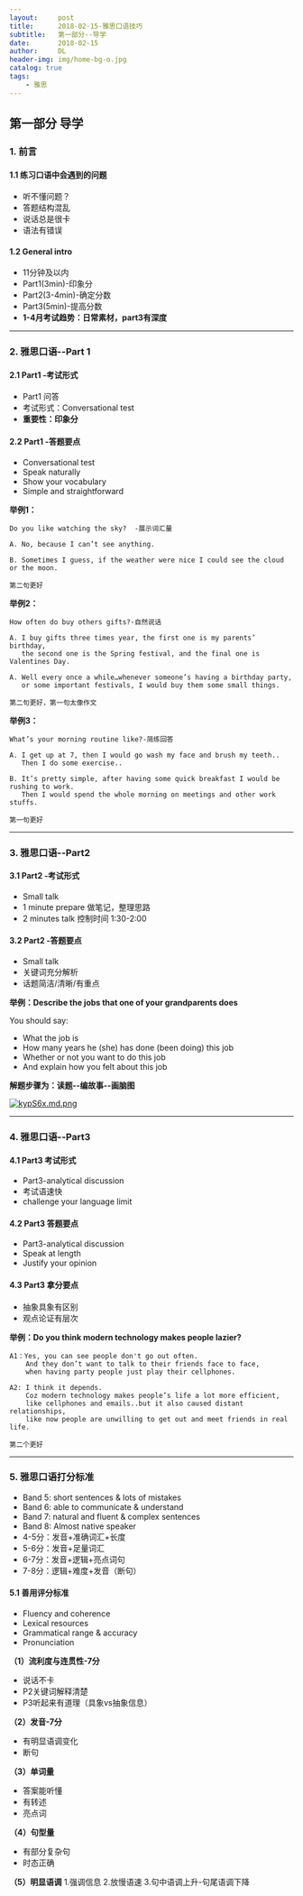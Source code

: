 ```yaml
---
layout:     post
title:      2018-02-15-雅思口语技巧
subtitle:   第一部分--导学
date:       2018-02-15
author:     DL
header-img: img/home-bg-o.jpg
catalog: true
tags:
    - 雅思
---
```


## 第一部分 导学

### 1. 前言

#### 1.1 练习口语中会遇到的问题

- 听不懂问题？
- 答题结构混乱
- 说话总是很卡
- 语法有错误

#### 1.2 General intro

- 11分钟及以内
- Part1(3min)-印象分
- Part2(3-4min)-确定分数
- Part3(5min)-提高分数
- **1-4月考试趋势：日常素材，part3有深度**

---

### 2. 雅思口语--Part 1

#### 2.1 Part1 -考试形式

- Part1 问答
- 考试形式：Conversational test
- **重要性：印象分**

#### 2.2 Part1 -答题要点

- Conversational test
- Speak naturally 
- Show your vocabulary
- Simple and straightforward

**举例1：**
	
	Do you like watching the sky?  -展示词汇量
	
	A. No, because I can’t see anything. 
	
	B. Sometimes I guess, if the weather were nice I could see the cloud or the moon.  
	
	第二句更好

**举例2：**

	How often do buy others gifts?-自然说话
	
	A. I buy gifts three times year, the first one is my parents’ birthday, 
	   the second one is the Spring festival, and the final one is Valentines Day.  
	
	A. Well every once a while…whenever someone’s having a birthday party, 
	   or some important festivals, I would buy them some small things.  

	第二句更好，第一句太像作文

**举例3：**

	What’s your morning routine like?-简练回答

	A. I get up at 7, then I would go wash my face and brush my teeth.. 
	   Then I do some exercise.. 

	B. It’s pretty simple, after having some quick breakfast I would be rushing to work. 
	   Then I would spend the whole morning on meetings and other work stuffs. 

	第一句更好

---

### 3. 雅思口语--Part2

#### 3.1 Part2 -考试形式

- Small talk
- 1 minute prepare 做笔记，整理思路
- 2 minutes talk 控制时间 1:30-2:00

#### 3.2 Part2 -答题要点

- Small talk
- 关键词充分解析
- 话题简洁/清晰/有重点

**举例：Describe the jobs that one of your grandparents does**

You should say:
	
- What the job is
- How many years he (she) has done (been doing) this job
- Whether or not you want to do this job
- And explain how you felt about this job

**解题步骤为：读题--编故事--画脑图**

[![kypS6x.md.png](https://s2.ax1x.com/2019/02/17/kypS6x.md.png)](https://imgchr.com/i/kypS6x)

---

### 4. 雅思口语--Part3

#### 4.1 Part3 考试形式

- Part3-analytical discussion
- 考试语速快
- challenge your language limit

#### 4.2 Part3 答题要点

- Part3-analytical discussion
- Speak at length
- Justify your opinion

#### 4.3 Part3 拿分要点

- 抽象具象有区别
- 观点论证有层次

**举例：Do you think modern technology makes people lazier?**

	A1：Yes, you can see people don't go out often. 
	    And they don’t want to talk to their friends face to face, 
	    when having party people just play their cellphones. 

	A2: I think it depends. 
	    Coz modern technology makes people’s life a lot more efficient, 
	    like cellphones and emails..but it also caused distant relationships, 
	    like now people are unwilling to get out and meet friends in real life. 

	第二个更好

---

### 5. 雅思口语打分标准

- Band 5: short sentences & lots of mistakes
- Band 6: able to communicate & understand
- Band 7: natural and fluent & complex sentences
- Band 8: Almost native speaker
- 4-5分：发音+准确词汇+长度
- 5-6分：发音+足量词汇
- 6-7分：发音+逻辑+亮点词句
- 7-8分：逻辑+难度+发音（断句）


#### 5.1 善用评分标准

- Fluency and coherence 
- Lexical resources
- Grammatical range & accuracy
- Pronunciation 

**（1）流利度与连贯性-7分**

- 说话不卡
- P2关键词解释清楚
- P3听起来有道理（具象vs抽象信息）

**（2）发音-7分**

- 有明显语调变化
- 断句

**（3）单词量**

- 答案能听懂
- 有转述
- 亮点词

**（4）句型量**

- 有部分复杂句
- 时态正确

**（5）明显语调**
1.强调信息
2.放慢语速 
3.句中语调上升-句尾语调下降

